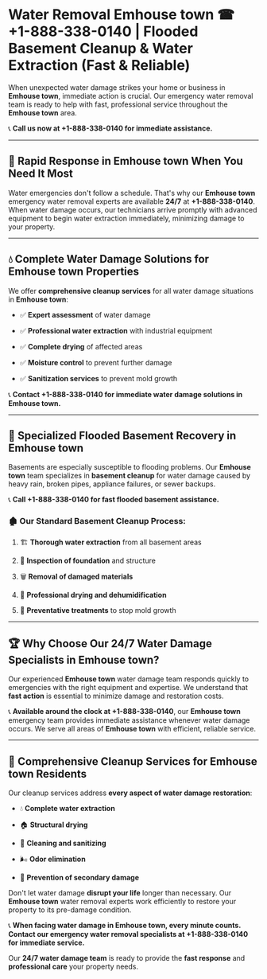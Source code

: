 # Water Removal Emhouse town ☎ +1-888-338-0140 | Flooded Basement Cleanup & Water Extraction (Fast & Reliable)

When unexpected water damage strikes your home or business in **Emhouse town**, immediate action is crucial. Our emergency water removal team is ready to help with fast, professional service throughout the **Emhouse town** area. 

📞 **Call us now at +1-888-338-0140 for immediate assistance.**
---
## 🚀 Rapid Response in Emhouse town When You Need It Most
Water emergencies don't follow a schedule. That's why our **Emhouse town** emergency water removal experts are available **24/7** at **+1-888-338-0140**. When water damage occurs, our technicians arrive promptly with advanced equipment to begin water extraction immediately, minimizing damage to your property.
---
## 💧 Complete Water Damage Solutions for Emhouse town Properties
We offer **comprehensive cleanup services** for all water damage situations in **Emhouse town**:
- ✅ **Expert assessment** of water damage  
- ✅ **Professional water extraction** with industrial equipment  
- ✅ **Complete drying** of affected areas  
- ✅ **Moisture control** to prevent further damage  
- ✅ **Sanitization services** to prevent mold growth  
📞 **Contact +1-888-338-0140 for immediate water damage solutions in Emhouse town.**
---
## 🌊 Specialized Flooded Basement Recovery in Emhouse town
Basements are especially susceptible to flooding problems. Our **Emhouse town** team specializes in **basement cleanup** for water damage caused by heavy rain, broken pipes, appliance failures, or sewer backups. 
📞 **Call +1-888-338-0140 for fast flooded basement assistance.**
### 🏚️ Our Standard Basement Cleanup Process:
1. 🏗️ **Thorough water extraction** from all basement areas  
2. 🔎 **Inspection of foundation** and structure  
3. 🗑️ **Removal of damaged materials**  
4. 💨 **Professional drying and dehumidification**  
5. 🚫 **Preventative treatments** to stop mold growth  
---
## 🏆 Why Choose Our 24/7 Water Damage Specialists in Emhouse town?
Our experienced **Emhouse town** water damage team responds quickly to emergencies with the right equipment and expertise. We understand that **fast action** is essential to minimize damage and restoration costs.
📞 **Available around the clock at +1-888-338-0140**, our **Emhouse town** emergency team provides immediate assistance whenever water damage occurs. We serve all areas of **Emhouse town** with efficient, reliable service.
---
## 🧹 Comprehensive Cleanup Services for Emhouse town Residents
Our cleanup services address **every aspect of water damage restoration**:
- 💧 **Complete water extraction**  
- 🏠 **Structural drying**  
- 🧼 **Cleaning and sanitizing**  
- 🌬️ **Odor elimination**  
- 🚫 **Prevention of secondary damage**  
Don't let water damage **disrupt your life** longer than necessary. Our **Emhouse town** water removal experts work efficiently to restore your property to its pre-damage condition.
📞 **When facing water damage in Emhouse town, every minute counts. Contact our emergency water removal specialists at +1-888-338-0140 for immediate service.**
Our **24/7 water damage team** is ready to provide the **fast response** and **professional care** your property needs.
